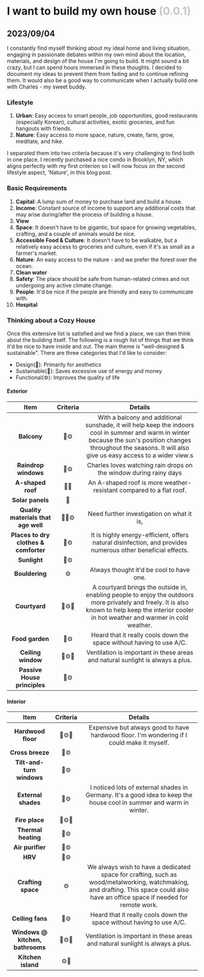 # I want to build my own house <span style="color:#CDC4C1"> (0.0.1) </span>
## 2023/09/04

I constantly find myself thinking about my ideal home and living situation, engaging in passionate debates within my own mind about the location, materials, and design of the house I'm going to build. It might sound a bit crazy, but I can spend hours immersed in these thoughts. I decided to document my ideas to prevent them from fading and to continue refining them. It would also be a good way to communicate when I actually build one with Charles - my sweet buddy.

### Lifestyle
1. **Urban**: Easy access to smart people, job opportunities, good restaurants (especially Korean), cultural activities, exotic groceries, and fun hangouts with friends.
2. **Nature**: Easy access to more space, nature, create, farm, grow, meditate, and hike.

I separated them into two criteria because it's very challenging to find both in one place. I recently purchased a nice condo in Brooklyn, NY, which aligns perfectly with my first criterion so I will now focus on the second lifestyle aspect, 'Nature', in this blog post.

### Basic Requirements
1. **Capital**: A lump sum of money to purchase land and build a house.
2. **Income**: Constant source of income to support any additional costs that may arise during/after the process of building a house.
3. **View**
4. **Space**: It doesn't have to be gigantic, but space for growing vegetables, crafting, and a couple of animals would be nice.
5. **Accessible Food & Culture**: It doesn't have to be walkable, but a relatively easy access to groceries and culture, even if it's as small as a farmer's market.
6. **Nature**: An easy access to the nature - and we prefer the forest over the ocean.
7. **Clean water**
8. **Safety**: The place should be safe from human-related crimes and not undergoing any active climate change.
9. **People**: It'd be nice if the people are friendly and easy to communicate with.
10. **Hospital**

### Thinking about a Cozy House
Once this extensive list is satisfied and we find a place, we can then think about the building itself. The following is a rough list of things that we think it'd be nice to have inside and out. The main theme is "well-designed & sustainable". There are three categories that I'd like to consider:
- Design(💅): Primarily for aesthetics
- Sustainable(🌳): Saves excessive use of energy and money
- Functional(⚙️): Improves the quality of life

#### Exterior
| Item | Criteria | Details |
|:---:|:---:|:---:|
| **Balcony** | 🌳⚙️  | With a balcony and additional sunshade, it will help keep the indoors cool in summer and warm in winter because the sun's position changes throughout the seasons. It will also give us easy access to a wider view.s |
| **Raindrop windows** | 💅⚙️  | Charles loves watching rain drops on the window during rainy days |
| **A-shaped roof** | 💅🌳  | An A-shaped roof is more weather-resistant compared to a flat roof. |
| **Solar panels** | 🌳 |  |
| **Quality materials that age well** | 🌳💅⚙️   | Need further investigation on what it is, |
| **Places to dry clothes & comforter** | 🌳⚙️  | It is highly energy-efficient, offers natural disinfection, and provides numerous other beneficial effects. |
| **Sunlight** | 🌳⚙️  |  |
| **Bouldering** | ⚙️ | Always thought it'd be cool to have one. |
| **Courtyard** | 🌳⚙️💅   | A courtyard brings the outside in, enabling people to enjoy the outdoors more privately and freely. It is also known to help keep the interior cooler in hot weather and warmer in cold weather. |
| **Food garden** | 🌳⚙️  | Heard that it really cools down the space without having to use A/C. |
| **Ceiling window** | 🌳⚙️💅   | Ventilation is important in these areas and natural sunlight is always a plus. |
| **Passive House principles** | 🌳⚙️  |  |

#### Interior
| Item | Criteria | Details |
|:---:|:---:|:---:|
| **Hardwood floor** | 🌳⚙️💅   | Expensive but always good to have hardwood floor. I'm wondering if I could make it myself. |
| **Cross breeze** | 🌳⚙️  |  |
| **Tilt-and-turn windows** | 🌳⚙️  |  |
| **External shades** | 🌳⚙️  | I noticed lots of external shades in Germany. It's a good idea to keep the house cool in summer and warm in winter. |
| **Fire place** | 🌳⚙️💅   |  |
| **Thermal heating** | 🌳⚙️  |  |
| **Air purifier** | 🌳⚙️  |  |
| **HRV** | 🌳⚙️  |  |
| **Crafting space** | ⚙️ | We always wish to have a dedicated space for crafting, such as wood/metalworking, watchmaking, and drafting. This space could also have an office space if needed for remote work. |
| **Ceiling fans** | 🌳⚙️  | Heard that it really cools down the space without having to use A/C. |
| **Windows @ kitchen, bathrooms** | 🌳⚙️💅   | Ventilation is important in these areas and natural sunlight is always a plus. |
| **Kitchen island** | ⚙️💅  |  |